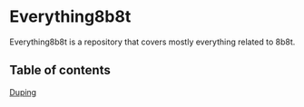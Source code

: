 # Everything8b8t
Everything8b8t is a repository that covers mostly everything related to 8b8t.

## Table of contents
[Duping](Duping)
